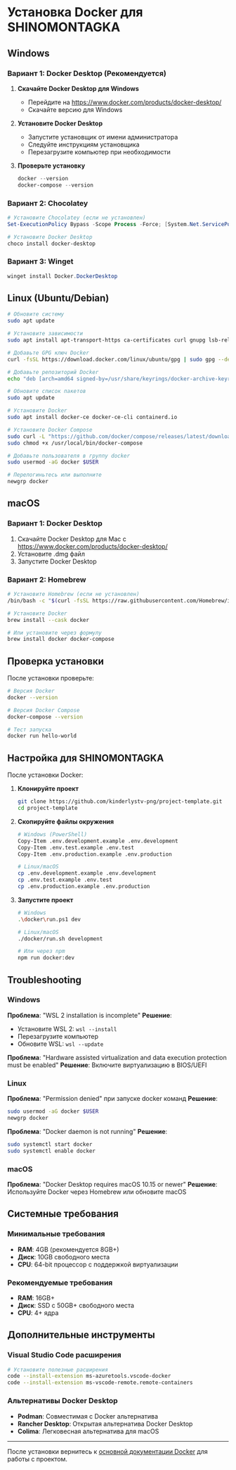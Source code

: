 # Установка Docker для SHINOMONTAGKA

## Windows

### Вариант 1: Docker Desktop (Рекомендуется)

1. **Скачайте Docker Desktop для Windows**
   - Перейдите на <https://www.docker.com/products/docker-desktop/>
   - Скачайте версию для Windows

2. **Установите Docker Desktop**
   - Запустите установщик от имени администратора
   - Следуйте инструкциям установщика
   - Перезагрузите компьютер при необходимости

3. **Проверьте установку**
   ```powershell
   docker --version
   docker-compose --version
   ```

### Вариант 2: Chocolatey

```powershell
# Установите Chocolatey (если не установлен)
Set-ExecutionPolicy Bypass -Scope Process -Force; [System.Net.ServicePointManager]::SecurityProtocol = [System.Net.ServicePointManager]::SecurityProtocol -bor 3072; iex ((New-Object System.Net.WebClient).DownloadString('https://community.chocolatey.org/install.ps1'))

# Установите Docker Desktop
choco install docker-desktop
```

### Вариант 3: Winget

```powershell
winget install Docker.DockerDesktop
```

## Linux (Ubuntu/Debian)

```bash
# Обновите систему
sudo apt update

# Установите зависимости
sudo apt install apt-transport-https ca-certificates curl gnupg lsb-release

# Добавьте GPG ключ Docker
curl -fsSL https://download.docker.com/linux/ubuntu/gpg | sudo gpg --dearmor -o /usr/share/keyrings/docker-archive-keyring.gpg

# Добавьте репозиторий Docker
echo "deb [arch=amd64 signed-by=/usr/share/keyrings/docker-archive-keyring.gpg] https://download.docker.com/linux/ubuntu $(lsb_release -cs) stable" | sudo tee /etc/apt/sources.list.d/docker.list > /dev/null

# Обновите список пакетов
sudo apt update

# Установите Docker
sudo apt install docker-ce docker-ce-cli containerd.io

# Установите Docker Compose
sudo curl -L "https://github.com/docker/compose/releases/latest/download/docker-compose-$(uname -s)-$(uname -m)" -o /usr/local/bin/docker-compose
sudo chmod +x /usr/local/bin/docker-compose

# Добавьте пользователя в группу docker
sudo usermod -aG docker $USER

# Перелогиньтесь или выполните
newgrp docker
```

## macOS

### Вариант 1: Docker Desktop

1. Скачайте Docker Desktop для Mac с <https://www.docker.com/products/docker-desktop/>
2. Установите .dmg файл
3. Запустите Docker Desktop

### Вариант 2: Homebrew

```bash
# Установите Homebrew (если не установлен)
/bin/bash -c "$(curl -fsSL https://raw.githubusercontent.com/Homebrew/install/HEAD/install.sh)"

# Установите Docker
brew install --cask docker

# Или установите через формулу
brew install docker docker-compose
```

## Проверка установки

После установки проверьте:

```bash
# Версия Docker
docker --version

# Версия Docker Compose
docker-compose --version

# Тест запуска
docker run hello-world
```

## Настройка для SHINOMONTAGKA

После установки Docker:

1. **Клонируйте проект**

   ```bash
   git clone https://github.com/kinderlystv-png/project-template.git
   cd project-template
   ```

2. **Скопируйте файлы окружения**

   ```bash
   # Windows (PowerShell)
   Copy-Item .env.development.example .env.development
   Copy-Item .env.test.example .env.test
   Copy-Item .env.production.example .env.production

   # Linux/macOS
   cp .env.development.example .env.development
   cp .env.test.example .env.test
   cp .env.production.example .env.production
   ```

3. **Запустите проект**

   ```bash
   # Windows
   .\docker\run.ps1 dev

   # Linux/macOS
   ./docker/run.sh development

   # Или через npm
   npm run docker:dev
   ```

## Troubleshooting

### Windows

**Проблема**: "WSL 2 installation is incomplete"
**Решение**:

- Установите WSL 2: `wsl --install`
- Перезагрузите компьютер
- Обновите WSL: `wsl --update`

**Проблема**: "Hardware assisted virtualization and data execution protection must be enabled"
**Решение**: Включите виртуализацию в BIOS/UEFI

### Linux

**Проблема**: "Permission denied" при запуске docker команд
**Решение**:

```bash
sudo usermod -aG docker $USER
newgrp docker
```

**Проблема**: "Docker daemon is not running"
**Решение**:

```bash
sudo systemctl start docker
sudo systemctl enable docker
```

### macOS

**Проблема**: "Docker Desktop requires macOS 10.15 or newer"
**Решение**: Используйте Docker через Homebrew или обновите macOS

## Системные требования

### Минимальные требования

- **RAM**: 4GB (рекомендуется 8GB+)
- **Диск**: 10GB свободного места
- **CPU**: 64-bit процессор с поддержкой виртуализации

### Рекомендуемые требования

- **RAM**: 16GB+
- **Диск**: SSD с 50GB+ свободного места
- **CPU**: 4+ ядра

## Дополнительные инструменты

### Visual Studio Code расширения

```bash
# Установите полезные расширения
code --install-extension ms-azuretools.vscode-docker
code --install-extension ms-vscode-remote.remote-containers
```

### Альтернативы Docker Desktop

- **Podman**: Совместимая с Docker альтернатива
- **Rancher Desktop**: Открытая альтернатива Docker Desktop
- **Colima**: Легковесная альтернатива для macOS

---

После установки вернитесь к [основной документации Docker](DOCKER.md) для работы с проектом.
